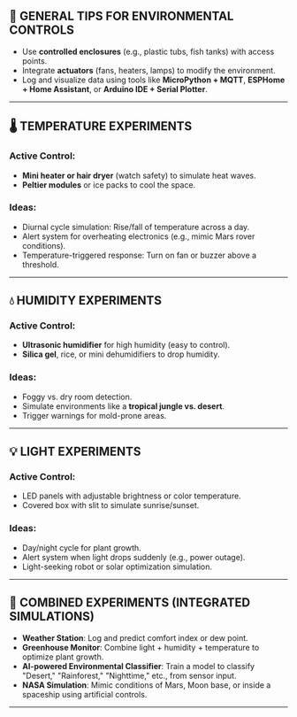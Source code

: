 

## 🔧 GENERAL TIPS FOR ENVIRONMENTAL CONTROLS
- Use **controlled enclosures** (e.g., plastic tubs, fish tanks) with access points.
- Integrate **actuators** (fans, heaters, lamps) to modify the environment.
- Log and visualize data using tools like **MicroPython + MQTT**, **ESPHome + Home Assistant**, or **Arduino IDE + Serial Plotter**.

---

## 🌡️ TEMPERATURE EXPERIMENTS
### Active Control:
- **Mini heater or hair dryer** (watch safety) to simulate heat waves.
- **Peltier modules** or ice packs to cool the space.

### Ideas:
- Diurnal cycle simulation: Rise/fall of temperature across a day.
- Alert system for overheating electronics (e.g., mimic Mars rover conditions).
- Temperature-triggered response: Turn on fan or buzzer above a threshold.

---

## 💧 HUMIDITY EXPERIMENTS
### Active Control:
- **Ultrasonic humidifier** for high humidity (easy to control).
- **Silica gel**, rice, or mini dehumidifiers to drop humidity.
  
### Ideas:
- Foggy vs. dry room detection.
- Simulate environments like a **tropical jungle vs. desert**.
- Trigger warnings for mold-prone areas.

---

## 💡 LIGHT EXPERIMENTS
### Active Control:
- LED panels with adjustable brightness or color temperature.
- Covered box with slit to simulate sunrise/sunset.

### Ideas:
- Day/night cycle for plant growth.
- Alert system when light drops suddenly (e.g., power outage).
- Light-seeking robot or solar optimization simulation.

---

## 🧪 COMBINED EXPERIMENTS (INTEGRATED SIMULATIONS)
- **Weather Station**: Log and predict comfort index or dew point.
- **Greenhouse Monitor**: Combine light + humidity + temperature to optimize plant growth.
- **AI-powered Environmental Classifier**: Train a model to classify "Desert," "Rainforest," "Nighttime," etc., from sensor input.
- **NASA Simulation**: Mimic conditions of Mars, Moon base, or inside a spaceship using artificial controls.

---

